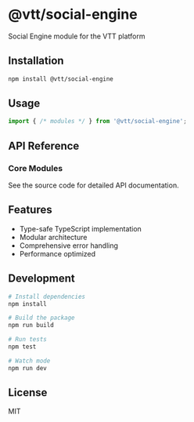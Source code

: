 # @vtt/social-engine

Social Engine module for the VTT platform

## Installation

```bash
npm install @vtt/social-engine
```

## Usage

```typescript
import { /* modules */ } from '@vtt/social-engine';
```

## API Reference

### Core Modules

See the source code for detailed API documentation.

## Features

- Type-safe TypeScript implementation
- Modular architecture
- Comprehensive error handling
- Performance optimized

## Development

```bash
# Install dependencies
npm install

# Build the package
npm run build

# Run tests
npm test

# Watch mode
npm run dev
```

## License

MIT
